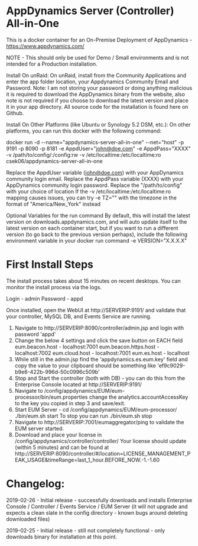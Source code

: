 # AppDynamics Server (Controller) All-in-One

This is a docker container for an On-Premise Deployment of AppDynamics - https://www.appdynamics.com/

NOTE - This should only be used for Demo / Small environments and is not intended for a Production installation.

Install On unRaid:
On unRaid, install from the Community Applications and enter the app folder location, your Appdynamics Community Email and Password. Note: I am not storing your password or doing anything malicious it is required to download the AppDynamics binary from the website, also note is not required if you choose to download the latest version and place it in your app directory. All source code for the installation is found here on Github. 

Install On Other Platforms (like Ubuntu or Synology 5.2 DSM, etc.):
On other platforms, you can run this docker with the following command:

docker run -d --name="appdynamics-server-all-in-one" --net="host" -p 9191 -p 8090 -p 8181 -e AppdUser="john@doe.com" -e AppdPass="XXXX" -v /path/to/config/:/config:rw -v /etc/localtime:/etc/localtime:ro csek06/appdynamics-server-all-in-one

Replace the AppdUser variable (john@doe.com) with your AppDynamics community  login email.
Replace the AppdPass variable (XXXX) with your AppDynamics community  login password.
Replace the "/path/to/config" with your choice of location
If the -v /etc/localtime:/etc/localtime:ro mapping causes issues, you can try -e TZ="<timezone>" with the timezone in the format of "America/New_York" instead

Optional Variables for the run command
By default, this will install the latest version on downloads.appdynamics.com, and will auto update itself to the latest version on each container start, but if you want to run a different version (to go back to the previous version perhaps), include the following environment variable in your docker run command -e VERSION="X.X.X.X"

# First Install Steps
The install process takes about 15 minutes on recent desktops. You can monitor the install process via the logs.


Login - admin
Password - appd

Once installed, open the WebUI at http://SERVERIP:9191/ and validate that your controller, MySQL DB, and Events Service are running.
1. Navigate to http://SERVERIP:8090/controller/admin.jsp and login with password 'appd'
2. Change the below 4 settings and click the save button on EACH field
    eum.beacon.host - localhost:7001
    eum.beacon.https.host - localhost:7002
    eum.cloud.host - localhost:7001
    eum.es.host - localhost
3. While still in the admin.jsp find the 'appdynamics.es.eum.key' field and copy the value to your clipboard should be something like 'ef9c9029-b9e6-422b-996d-50c0996c509b'
4. Stop and Start the controller (both with DB) - you can do this from the Enterprise Console located at http://SERVERIP:9191/
5. Navigate to /config/appdynamics/EUM/eum-processor/bin/eum.properties change the analytics.accountAccessKey to the key you copied in step 3 and save/exit.
6. Start EUM Server - 
  cd /config/appdynamics/EUM/eum-processor/
  ./bin/eum.sh start
  To stop you can run ./bin/eum.sh stop
7. Navigate to http://SERVERIP:7001/eumaggregator/ping to validate the EUM server started.
8. Download and place your license in /config/appdynamics/controller/controller/
    Your license should update (within 5 minutes) and can be found at http://SERVERIP:8090/controller/#/location=LICENSE_MANAGEMENT_PEAK_USAGE&timeRange=last_1_hour.BEFORE_NOW.-1.-1.60

# Changelog:
2019-02-26 - Initial release - successfully downloads and installs Enterprise Console / Controller / Events Service / EUM Server (it will not upgrade and expects a clean slate in the config directory - known bugs around deleting downloaded files)

2019-02-25 - Initial release - still not completely functional - only downloads binary for installation at this point.
